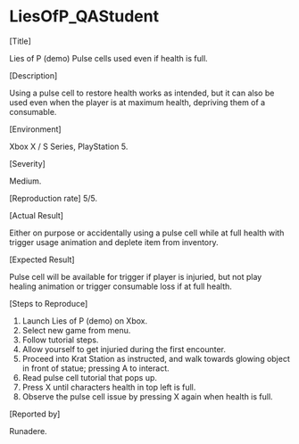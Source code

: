 # LiesOfP_QAStudent

[Title]

Lies of P (demo) Pulse cells used even if health is full.

[Description]

Using a pulse cell to restore health works as intended, but it can also be used even when the player is at maximum health, depriving them of a consumable.

[Environment]

Xbox X / S Series, PlayStation 5.

[Severity]

Medium.

[Reproduction rate] 
5/5.

[Actual Result]

Either on purpose or accidentally using a pulse cell while at full health with trigger usage animation and deplete item from inventory.

[Expected Result]

Pulse cell will be available for trigger if player is injuried, but not play healing animation or trigger consumable loss if at full health.

[Steps to Reproduce]

1.	Launch Lies of P (demo) on Xbox.
2.	Select new game from menu.
3.	Follow tutorial steps.
4.	Allow yourself to get injuried during the first encounter.
5.	Proceed into Krat Station as instructed, and walk towards glowing object in front of statue; pressing A to interact.
6.	Read pulse cell tutorial that pops up.
7.	Press X until characters health in top left is full.
8.	Observe the pulse cell issue by pressing X again when health is full.

[Reported by]

Runadere.
